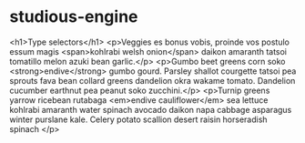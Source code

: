 # studious-engine
&lt;h1>Type selectors&lt;/h1> &lt;p>Veggies es bonus vobis, proinde vos postulo essum magis &lt;span>kohlrabi welsh onion&lt;/span> daikon amaranth tatsoi tomatillo     melon azuki bean garlic.&lt;/p>  &lt;p>Gumbo beet greens corn soko &lt;strong>endive&lt;/strong> gumbo gourd. Parsley shallot courgette tatsoi pea sprouts fava bean collard     greens dandelion okra wakame tomato. Dandelion cucumber earthnut pea peanut soko zucchini.&lt;/p>  &lt;p>Turnip greens yarrow ricebean rutabaga &lt;em>endive cauliflower&lt;/em> sea lettuce kohlrabi amaranth water spinach avocado     daikon napa cabbage asparagus winter purslane kale. Celery potato scallion desert raisin horseradish spinach &lt;/p>
